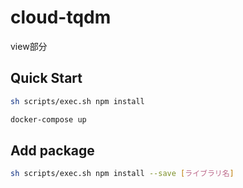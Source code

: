 # cloud-tqdm

view部分

## Quick Start

```bash
sh scripts/exec.sh npm install
```

```bash
docker-compose up
```

## Add package

```bash
sh scripts/exec.sh npm install --save [ライブラリ名]
```

